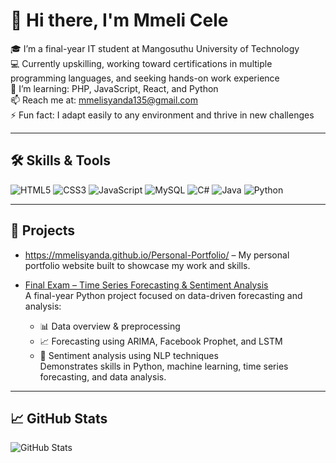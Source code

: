 # 👋 Hi there, I'm Mmeli Cele

🎓 I’m a final-year IT student at Mangosuthu University of Technology  
💻 Currently upskilling, working toward certifications in multiple programming languages, and seeking hands-on work experience  
🌱 I’m learning: PHP, JavaScript, React, and Python  
📫 Reach me at: mmelisyanda135@gmail.com  
⚡ Fun fact: I adapt easily to any environment and thrive in new challenges

---

## 🛠️ Skills & Tools

![HTML5](https://img.shields.io/badge/HTML5-E34F26?logo=html5&logoColor=white)
![CSS3](https://img.shields.io/badge/CSS3-1572B6?logo=css3&logoColor=white)
![JavaScript](https://img.shields.io/badge/JavaScript-F7DF1E?logo=javascript&logoColor=black)
![MySQL](https://img.shields.io/badge/MySQL-00000F?logo=mysql&logoColor=white)
![C#](https://img.shields.io/badge/C%23-239120?logo=c-sharp&logoColor=white)
![Java](https://img.shields.io/badge/Java-ED8B00?logo=java&logoColor=white)
![Python](https://img.shields.io/badge/Python-3776AB?logo=python&logoColor=white)

---

## 📂 Projects

- https://mmelisyanda.github.io/Personal-Portfolio/ – My personal portfolio website built to showcase my work and skills.

- [Final Exam – Time Series Forecasting & Sentiment Analysis](https://github.com/MmeliSyanda/Final-Exam-M-CELE)  
  A final-year Python project focused on data-driven forecasting and analysis:
  - 📊 Data overview & preprocessing  
  - 📈 Forecasting using ARIMA, Facebook Prophet, and LSTM  
  - 🧠 Sentiment analysis using NLP techniques  
  Demonstrates skills in Python, machine learning, time series forecasting, and data analysis.

---

## 📈 GitHub Stats

![GitHub Stats](https://github-readme-stats.vercel.app/api?username=MmeliSyanda&show_icons=true&theme=tokyonight)

